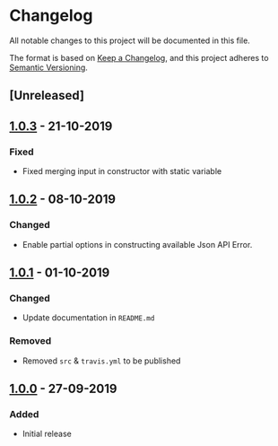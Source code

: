 # Changelog
All notable changes to this project will be documented in this file.

The format is based on [Keep a Changelog](https://keepachangelog.com/en/1.0.0/),
and this project adheres to [Semantic Versioning](https://semver.org/spec/v2.0.0.html).


## [Unreleased]

## [1.0.3] - 21-10-2019

### Fixed

- Fixed merging input in constructor with static variable

## [1.0.2] - 08-10-2019

### Changed

- Enable partial options in constructing available Json API Error.

## [1.0.1] - 01-10-2019

### Changed

- Update documentation in `README.md`

### Removed

- Removed `src` & `travis.yml` to be published

## [1.0.0] - 27-09-2019

### Added

- Initial release

[1.0.3]: https://github.com/GeminiWind/JsonAPIErrors/compare/v1.0.2...v1.0.3
[1.0.2]: https://github.com/GeminiWind/JsonAPIErrors/compare/v1.0.1...v1.0.2
[1.0.1]: https://github.com/GeminiWind/JsonAPIErrors/compare/v1.0.0...v1.0.1
[1.0.0]: https://github.com/GeminiWind/JsonAPIErrors/releases/tag/v1.0.0
